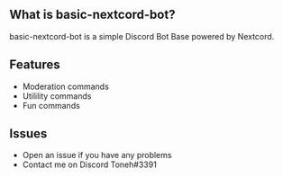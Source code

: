## What is basic-nextcord-bot?
basic-nextcord-bot is a simple Discord Bot Base powered by Nextcord.

## Features

* Moderation commands
* Utilility commands
* Fun commands

## Issues

* Open an issue if you have any problems
* Contact me on Discord Toneh#3391

